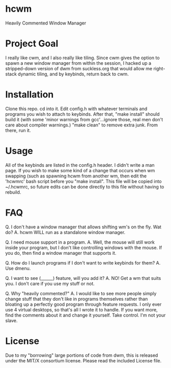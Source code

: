 hcwm
====

Heavily Commented Window Manager

Project Goal
====
I really like cwm, and I also really like tiling.  Since cwm gives the option to spawn a new window manager from within the session, I hacked up a stripped-down version of dwm from suckless.org that would allow me right-stack dynamic tiling, and by keybinds, return back to cwm.

Installation
====
Clone this repo.  cd into it.  Edit config.h with whatever terminals and programs you wish to attach to keybinds.  After that, "make install" should build it (with some 'minor warnings from gcc'...ignore those, real men don't care about compiler warnings.)  "make clean" to remove extra junk.  From there, run it.

Usage
====
All of the keybinds are listed in the config.h header.  I didn't write a man page.  If you wish to make some kind of a change that occurs when wm swapping (such as spawning hcwm from another wm, then edit the 'hcwmrc' bash script before you "make install".  This file will be copied into ~/.hcwmrc, so future edits can be done directly to this file without having to rebuild.

FAQ
====
Q. I don't have a window manager that allows shifting wm's on the fly.  Wat do?
A. hcwm WILL run as a standalone window manager.

Q. I need mouse support in a program.
A. Well, the mouse will still work inside your program, but I don't like controlling windows with the mouse.  If you do, then find a window manager that supports it.

Q. How do I launch programs if I don't want to write keybinds for them?
A. Use dmenu.

Q. I want to see (______) feature, will you add it?
A. NO!  Get a wm that suits you.  I don't care if you use my stuff or not.

Q. Why "heavily commented?"
A. I would like to see more people simply change stuff that they don't like in programs themselves rather than bloating up a perfectly good program through feature requests.  I only ever use 4 virtual desktops, so that's all I wrote it to handle.  If you want more, find the comments about it and change it yourself.  Take control.  I'm not your slave.

License
====
Due to my "borrowing" large portions of code from dwm, this is released under the MIT/X consortium license.  Please read the included License file.
